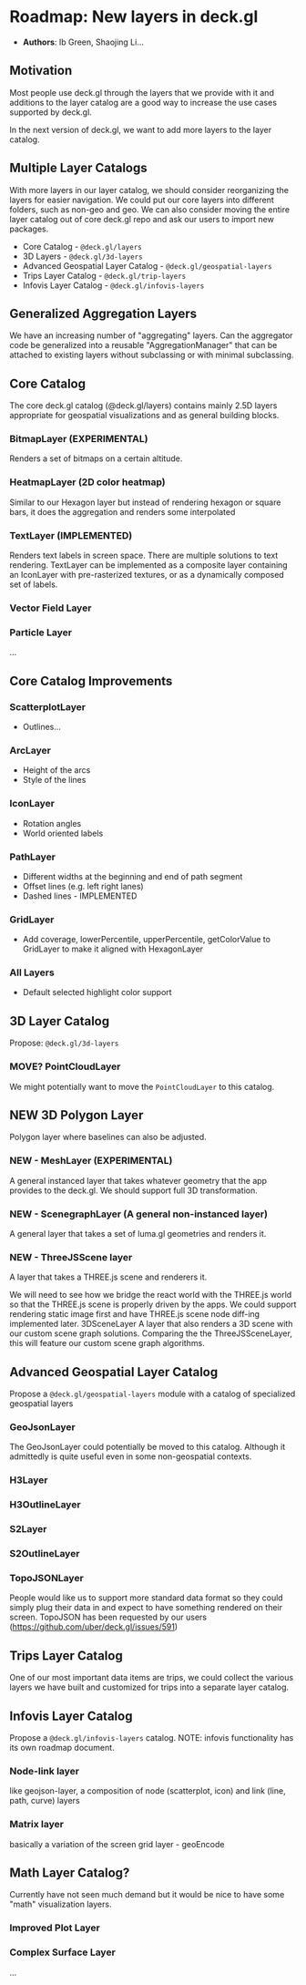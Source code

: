 # Roadmap: New layers in deck.gl

* **Authors**: Ib Green, Shaojing Li...


## Motivation

Most people use deck.gl through the layers that we provide with it and additions to the layer catalog are a good way to increase the use cases supported by deck.gl.

In the next version of deck.gl, we want to add more layers to the layer catalog.


## Multiple Layer Catalogs

With more layers in our layer catalog, we should consider reorganizing the layers for easier navigation. We could put our core layers into different folders, such as non-geo and geo. We can also consider moving the entire layer catalog out of core deck.gl repo and ask our users to import new packages.

* Core Catalog - `@deck.gl/layers`
* 3D Layers - `@deck.gl/3d-layers`
* Advanced Geospatial Layer Catalog - `@deck.gl/geospatial-layers`
* Trips Layer Catalog - `@deck.gl/trip-layers`
* Infovis Layer Catalog - `@deck.gl/infovis-layers`


## Generalized Aggregation Layers

We have an increasing number of "aggregating" layers. Can the aggregator code be generalized into a reusable "AggregationManager" that can be attached to existing layers without subclassing or with minimal subclassing.


## Core Catalog

The core deck.gl catalog (@deck.gl/layers) contains mainly 2.5D layers appropriate for geospatial visualizations and as general building blocks.


### BitmapLayer (EXPERIMENTAL)


Renders a set of bitmaps on a certain altitude.


### HeatmapLayer (2D color heatmap)

Similar to our Hexagon layer but instead of rendering hexagon or square bars, it does the aggregation and renders some interpolated


### TextLayer (IMPLEMENTED)

Renders text labels in screen space. There are multiple solutions to text rendering. TextLayer can be implemented as a composite layer containing an IconLayer with pre-rasterized textures, or as a dynamically composed set of labels.


### Vector Field Layer

### Particle Layer

...


## Core Catalog Improvements


### ScatterplotLayer

* Outlines...


### ArcLayer

* Height of the arcs
* Style of the lines


### IconLayer

* Rotation angles
* World oriented labels


### PathLayer

* Different widths at the beginning and end of path segment
* Offset lines (e.g. left right lanes)
* Dashed lines - IMPLEMENTED

### GridLayer
* Add coverage, lowerPercentile, upperPercentile, getColorValue to GridLayer to make it aligned with HexagonLayer

### All Layers

* Default selected highlight color support




## 3D Layer Catalog

Propose: `@deck.gl/3d-layers`

### MOVE? PointCloudLayer

We might potentially want to move the `PointCloudLayer` to this catalog.


## NEW 3D Polygon Layer

Polygon layer where baselines can also be adjusted.


### NEW - MeshLayer (EXPERIMENTAL)

A general instanced layer that takes whatever geometry that the app provides to the deck.gl. We should support full 3D transformation.


### NEW - ScenegraphLayer (A general non-instanced layer)

A general layer that takes a set of luma.gl geometries and renders it.


### NEW - ThreeJSScene layer

A layer that takes a THREE.js scene and renderers it.

We will need to see how we bridge the react world with the THREE.js world so that the THREE.js scene is properly driven by the apps. We could support rendering static image first and have THREE.js scene node diff-ing implemented later.
3DSceneLayer
A layer that also renders a 3D scene with our custom scene graph solutions. Comparing the the ThreeJSSceneLayer, this will feature our custom scene graph algorithms.



## Advanced Geospatial Layer Catalog

Propose a `@deck.gl/geospatial-layers` module with a catalog of specialized geospatial layers

### GeoJsonLayer

The GeoJsonLayer could potentially be moved to this catalog. Although it admittedly is quite useful even in some non-geospatial contexts.

### H3Layer

### H3OutlineLayer

### S2Layer

### S2OutlineLayer

### TopoJSONLayer

People would like us to support more standard data format so they could simply plug their data in and expect to have something rendered on their screen. TopoJSON has been requested by our users (https://github.com/uber/deck.gl/issues/591)



## Trips Layer Catalog

One of our most important data items are trips, we could collect the various layers we have built and customized for trips into a separate layer catalog.



## Infovis Layer Catalog

Propose a `@deck.gl/infovis-layers` catalog. NOTE: infovis functionality has its own roadmap document.

### Node-link layer

like geojson-layer, a composition of node (scatterplot, icon) and link (line, path, curve) layers

### Matrix layer

basically a variation of the screen grid layer - geoEncode


## Math Layer Catalog?

Currently have not seen much demand but it would be nice to have some "math" visualization layers.

### Improved Plot Layer

### Complex Surface Layer

...

